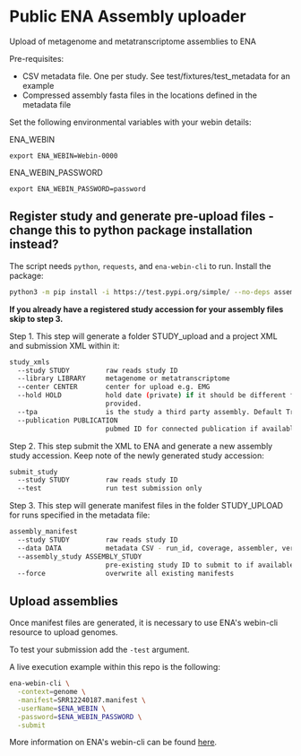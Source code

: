 # Public ENA Assembly uploader
Upload of metagenome and metatranscriptome assemblies to ENA

Pre-requisites:
- CSV metadata file. One per study. See test/fixtures/test_metadata for an example
- Compressed assembly fasta files in the locations defined in the metadata file

Set the following environmental variables with your webin details:

ENA_WEBIN
```
export ENA_WEBIN=Webin-0000
```

ENA_WEBIN_PASSWORD
```
export ENA_WEBIN_PASSWORD=password
```

## Register study and generate pre-upload files - change this to python package installation instead?
The script needs `python`, `requests`, and `ena-webin-cli` to run. Install the package:

```bash
python3 -m pip install -i https://test.pypi.org/simple/ --no-deps assemblyuploader==0.0.0
```

**If you already have a registered study accession for your assembly files skip to step 3.**

Step 1. This step will generate a folder STUDY_upload and a project XML and submission XML within it:
```bash
study_xmls
  --study STUDY         raw reads study ID
  --library LIBRARY     metagenome or metatranscriptome
  --center CENTER       center for upload e.g. EMG
  --hold HOLD           hold date (private) if it should be different from the provided study in format dd-mm-yyyy. Will inherit the release date of the raw read study if not
                        provided.
  --tpa                 is the study a third party assembly. Default True
  --publication PUBLICATION
                        pubmed ID for connected publication if available
```

Step 2. This step submit the XML to ENA and generate a new assembly study accession. Keep note of the newly generated study accession:

```bash
submit_study
  --study STUDY         raw reads study ID
  --test                run test submission only
```


Step 3. This step will generate manifest files in the folder STUDY_UPLOAD for runs specified in the metadata file:
```bash
assembly_manifest
  --study STUDY         raw reads study ID
  --data DATA           metadata CSV - run_id, coverage, assembler, version, filepath
  --assembly_study ASSEMBLY_STUDY
                        pre-existing study ID to submit to if available. Must exist in the webin account
  --force               overwrite all existing manifests
```

## Upload assemblies
Once manifest files are generated, it is necessary to use ENA's webin-cli resource to upload genomes.

To test your submission add the `-test` argument.

A live execution example within this repo is the following:
```bash
ena-webin-cli \
  -context=genome \
  -manifest=SRR12240187.manifest \
  -userName=$ENA_WEBIN \
  -password=$ENA_WEBIN_PASSWORD \
  -submit
```

More information on ENA's webin-cli can be found [here](<https://ena-docs.readthedocs.io/en/latest/submit/general-guide/webin-cli.html>).

